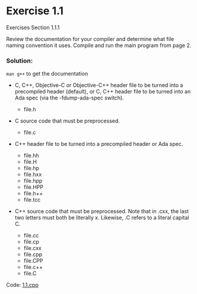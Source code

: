 # Exercise 1.1
Exercises Section 1.1.1

Review the documentation for your compiler and determine what file naming convention it uses. Compile and run the main program from page 2.

### Solution:
`man g++` to get the documentation

- C, C++, Objective-C or Objective-C++ header file to be turned into a precompiled header (default), or C, C++ header file to be turned into an Ada spec (via the -fdump-ada-spec switch).
    - file.h

- C source code that must be preprocessed.
    - file.c

- C++ header file to be turned into a precompiled header or Ada spec.
    - file.hh
    - file.H
    - file.hp
    - file.hxx
    - file.hpp
    - file.HPP
    - file.h++
    - file.tcc

- C++ source code that must be preprocessed.  Note that in .cxx, the last two letters must both be literally x.  Likewise, .C refers to a literal capital C.
    - file.cc
    - file.cp
    - file.cxx
    - file.cpp
    - file.CPP
    - file.c++
    - file.C

Code: [1.1.cpp](../exercises/1.1.cpp)